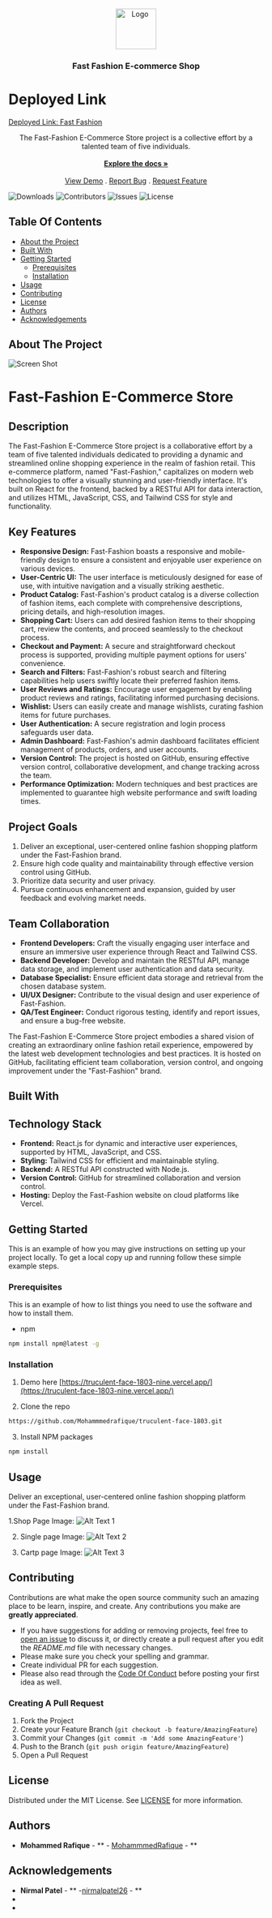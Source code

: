 <br/>
<p align="center">
  <a href="https://github.com/MohammmedRafiq/https://github.com/Mohammmedrafique/truculent-face-1803.git">
    <img src="https://github-production-user-asset-6210df.s3.amazonaws.com/114224226/272114513-6880fbe3-2c64-4846-9f30-e35e7477881d.png?X-Amz-Algorithm=AWS4-HMAC-SHA256&X-Amz-Credential=AKIAIWNJYAX4CSVEH53A%2F20231003%2Fus-east-1%2Fs3%2Faws4_request&X-Amz-Date=20231003T001048Z&X-Amz-Expires=300&X-Amz-Signature=7b6a5ce3b5c3f7d9f4a93f8094fd84cee8444f73f338f8bc68816fd6130b5f97&X-Amz-SignedHeaders=host&actor_id=114224226&key_id=0&repo_id=696865772" alt="Logo" width="80" height="80">
  </a>

  <h3 align="center">Fast Fashion E-commerce Shop</h3>

  # Deployed Link

[ Deployed Link:  Fast Fashion]( https://truculent-face-1803-nine.vercel.app/)

  <p align="center">
    The Fast-Fashion E-Commerce Store project is a collective effort by a talented team of five individuals. 
    <br/>
    <br/>
    <a href="https://github.com/MohammmedRafiq/https://github.com/Mohammmedrafique/truculent-face-1803.git"><strong>Explore the docs »</strong></a>
    <br/>
    <br/>
    <a href="https://github.com/MohammmedRafiq/https://github.com/Mohammmedrafique/truculent-face-1803.git">View Demo</a>
    .
    <a href="https://github.com/MohammmedRafiq/https://github.com/Mohammmedrafique/truculent-face-1803.git/issues">Report Bug</a>
    .
    <a href="https://github.com/MohammmedRafiq/https://github.com/Mohammmedrafique/truculent-face-1803.git/issues">Request Feature</a>
  </p>
</p>

![Downloads](https://img.shields.io/github/downloads/MohammmedRafiq/https://github.com/Mohammmedrafique/truculent-face-1803.git/total) ![Contributors](https://img.shields.io/github/contributors/MohammmedRafiq/https://github.com/Mohammmedrafique/truculent-face-1803.git?color=dark-green) ![Issues](https://img.shields.io/github/issues/MohammmedRafiq/https://github.com/Mohammmedrafique/truculent-face-1803.git) ![License](https://img.shields.io/github/license/MohammmedRafiq/https://github.com/Mohammmedrafique/truculent-face-1803.git) 

## Table Of Contents

* [About the Project](#about-the-project)
* [Built With](#built-with)
* [Getting Started](#getting-started)
  * [Prerequisites](#prerequisites)
  * [Installation](#installation)
* [Usage](#usage)
* [Contributing](#contributing)
* [License](#license)
* [Authors](#authors)
* [Acknowledgements](#acknowledgements)

## About The Project

![Screen Shot](https://private-user-images.githubusercontent.com/114224226/272114717-b2e44ea1-084f-4f0f-be29-cbd4065e820f.png?jwt=eyJhbGciOiJIUzI1NiIsInR5cCI6IkpXVCJ9.eyJpc3MiOiJnaXRodWIuY29tIiwiYXVkIjoicmF3LmdpdGh1YnVzZXJjb250ZW50LmNvbSIsImtleSI6ImtleTEiLCJleHAiOjE2OTYyOTIyODMsIm5iZiI6MTY5NjI5MTk4MywicGF0aCI6Ii8xMTQyMjQyMjYvMjcyMTE0NzE3LWIyZTQ0ZWExLTA4NGYtNGYwZi1iZTI5LWNiZDQwNjVlODIwZi5wbmc_WC1BbXotQWxnb3JpdGhtPUFXUzQtSE1BQy1TSEEyNTYmWC1BbXotQ3JlZGVudGlhbD1BS0lBSVdOSllBWDRDU1ZFSDUzQSUyRjIwMjMxMDAzJTJGdXMtZWFzdC0xJTJGczMlMkZhd3M0X3JlcXVlc3QmWC1BbXotRGF0ZT0yMDIzMTAwM1QwMDEzMDNaJlgtQW16LUV4cGlyZXM9MzAwJlgtQW16LVNpZ25hdHVyZT02MDQ0NGFhODIxNTc2ZGE0NzdmMjUxN2QyMjU2OTkwNTE5ZDU0YWZjOGJjZjNkOWRkOTJiMWY2NGIxZDliZGFhJlgtQW16LVNpZ25lZEhlYWRlcnM9aG9zdCZhY3Rvcl9pZD0wJmtleV9pZD0wJnJlcG9faWQ9MCJ9.CVPZC8juxCCaNaQxCQE9btnqPLrj-o49EG3cpi9OBYo)

# Fast-Fashion E-Commerce Store

## Description

The Fast-Fashion E-Commerce Store project is a collaborative effort by a team of five talented individuals dedicated to providing a dynamic and streamlined online shopping experience in the realm of fashion retail. This e-commerce platform, named "Fast-Fashion," capitalizes on modern web technologies to offer a visually stunning and user-friendly interface. It's built on React for the frontend, backed by a RESTful API for data interaction, and utilizes HTML, JavaScript, CSS, and Tailwind CSS for style and functionality.

## Key Features

- **Responsive Design:** Fast-Fashion boasts a responsive and mobile-friendly design to ensure a consistent and enjoyable user experience on various devices.
- **User-Centric UI:** The user interface is meticulously designed for ease of use, with intuitive navigation and a visually striking aesthetic.
- **Product Catalog:** Fast-Fashion's product catalog is a diverse collection of fashion items, each complete with comprehensive descriptions, pricing details, and high-resolution images.
- **Shopping Cart:** Users can add desired fashion items to their shopping cart, review the contents, and proceed seamlessly to the checkout process.
- **Checkout and Payment:** A secure and straightforward checkout process is supported, providing multiple payment options for users' convenience.
- **Search and Filters:** Fast-Fashion's robust search and filtering capabilities help users swiftly locate their preferred fashion items.
- **User Reviews and Ratings:** Encourage user engagement by enabling product reviews and ratings, facilitating informed purchasing decisions.
- **Wishlist:** Users can easily create and manage wishlists, curating fashion items for future purchases.
- **User Authentication:** A secure registration and login process safeguards user data.
- **Admin Dashboard:** Fast-Fashion's admin dashboard facilitates efficient management of products, orders, and user accounts.
- **Version Control:** The project is hosted on GitHub, ensuring effective version control, collaborative development, and change tracking across the team.
- **Performance Optimization:** Modern techniques and best practices are implemented to guarantee high website performance and swift loading times.


## Project Goals

1. Deliver an exceptional, user-centered online fashion shopping platform under the Fast-Fashion brand.
2. Ensure high code quality and maintainability through effective version control using GitHub.
3. Prioritize data security and user privacy.
4. Pursue continuous enhancement and expansion, guided by user feedback and evolving market needs.

## Team Collaboration

- **Frontend Developers:** Craft the visually engaging user interface and ensure an immersive user experience through React and Tailwind CSS.
- **Backend Developer:** Develop and maintain the RESTful API, manage data storage, and implement user authentication and data security.
- **Database Specialist:** Ensure efficient data storage and retrieval from the chosen database system.
- **UI/UX Designer:** Contribute to the visual design and user experience of Fast-Fashion.
- **QA/Test Engineer:** Conduct rigorous testing, identify and report issues, and ensure a bug-free website.

The Fast-Fashion E-Commerce Store project embodies a shared vision of creating an extraordinary online fashion retail experience, empowered by the latest web development technologies and best practices. It is hosted on GitHub, facilitating efficient team collaboration, version control, and ongoing improvement under the "Fast-Fashion" brand.


## Built With

## Technology Stack

- **Frontend:** React.js for dynamic and interactive user experiences, supported by HTML, JavaScript, and CSS.
- **Styling:** Tailwind CSS for efficient and maintainable styling.
- **Backend:** A RESTful API constructed with Node.js.
- **Version Control:** GitHub for streamlined collaboration and version control.
- **Hosting:** Deploy the Fast-Fashion website on cloud platforms like Vercel.


## Getting Started

This is an example of how you may give instructions on setting up your project locally.
To get a local copy up and running follow these simple example steps.

### Prerequisites

This is an example of how to list things you need to use the software and how to install them.

* npm

```sh
npm install npm@latest -g
```

### Installation

1.  Demo here [https://truculent-face-1803-nine.vercel.app/](https://truculent-face-1803-nine.vercel.app/)

2. Clone the repo

```sh
https://github.com/Mohammmedrafique/truculent-face-1803.git
```

3. Install NPM packages

```sh
npm install
```

## Usage

Deliver an exceptional, user-centered online fashion shopping platform under the Fast-Fashion brand.

1.Shop Page Image:
   ![Alt Text 1](https://github-production-user-asset-6210df.s3.amazonaws.com/114224226/272111802-0181bf70-c584-4f80-a285-fc9f98b0ba8c.png?X-Amz-Algorithm=AWS4-HMAC-SHA256&X-Amz-Credential=AKIAIWNJYAX4CSVEH53A%2F20231003%2Fus-east-1%2Fs3%2Faws4_request&X-Amz-Date=20231003T000450Z&X-Amz-Expires=300&X-Amz-Signature=4a820ef8da2afd06711bb0da8d7e855a33aba5e618d462cd7a28b221f3f29a8d&X-Amz-SignedHeaders=host&actor_id=114224226&key_id=0&repo_id=696865772)

2. Single page Image:
   ![Alt Text 2](https://github-production-user-asset-6210df.s3.amazonaws.com/114224226/272111739-0c2e099f-6a24-43c4-9b21-f01d90d34666.png?X-Amz-Algorithm=AWS4-HMAC-SHA256&X-Amz-Credential=AKIAIWNJYAX4CSVEH53A%2F20231003%2Fus-east-1%2Fs3%2Faws4_request&X-Amz-Date=20231003T000428Z&X-Amz-Expires=300&X-Amz-Signature=dac81894183b04920a1c046900c2a69071080e6b268cef388f27fd1a07e735a8&X-Amz-SignedHeaders=host&actor_id=114224226&key_id=0&repo_id=696865772)

3. Cartp page Image:
   ![Alt Text 3](https://github-production-user-asset-6210df.s3.amazonaws.com/114224226/272111794-d11db842-42f4-4878-a6a3-51bf288eca52.png?X-Amz-Algorithm=AWS4-HMAC-SHA256&X-Amz-Credential=AKIAIWNJYAX4CSVEH53A%2F20231003%2Fus-east-1%2Fs3%2Faws4_request&X-Amz-Date=20231003T000437Z&X-Amz-Expires=300&X-Amz-Signature=85c7d3e47a8274e3dcb334928c6781dd771c003c4b059921909add3256d23b3e&X-Amz-SignedHeaders=host&actor_id=114224226&key_id=0&repo_id=696865772)

## Contributing

Contributions are what make the open source community such an amazing place to be learn, inspire, and create. Any contributions you make are **greatly appreciated**.
* If you have suggestions for adding or removing projects, feel free to [open an issue](https://github.com/MohammmedRafiq/https://github.com/Mohammmedrafique/truculent-face-1803.git/issues/new) to discuss it, or directly create a pull request after you edit the *README.md* file with necessary changes.
* Please make sure you check your spelling and grammar.
* Create individual PR for each suggestion.
* Please also read through the [Code Of Conduct](https://github.com/MohammmedRafiq/https://github.com/Mohammmedrafique/truculent-face-1803.git/blob/main/CODE_OF_CONDUCT.md) before posting your first idea as well.

### Creating A Pull Request

1. Fork the Project
2. Create your Feature Branch (`git checkout -b feature/AmazingFeature`)
3. Commit your Changes (`git commit -m 'Add some AmazingFeature'`)
4. Push to the Branch (`git push origin feature/AmazingFeature`)
5. Open a Pull Request

## License

Distributed under the MIT License. See [LICENSE](https://github.com/MohammmedRafiq/https://github.com/Mohammmedrafique/truculent-face-1803.git/blob/main/LICENSE.md) for more information.

## Authors

* **Mohammed Rafique** - ** - [MohammmedRafique]() - **

## Acknowledgements

* **Nirmal Patel** - ** -[nirmalpatel26]() - **
* []()
* []()
